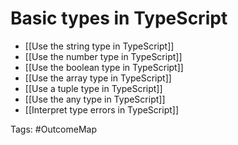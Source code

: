 # Basic types in TypeScript

- [[Use the string type in TypeScript]]
- [[Use the number type in TypeScript]]
- [[Use the boolean type in TypeScript]]
- [[Use the array type in TypeScript]]
- [[Use a tuple type in TypeScript]]
- [[Use the any type in TypeScript]]
- [[Interpret type errors in TypeScript]]

Tags: #OutcomeMap 